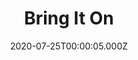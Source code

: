---
title: "Bring It On"
year: 2000
date: 2020-07-25T00:00:05.000Z
permalink: /almanac/movies/2020-07-25-bring-it-on/index.html
link: https://letterboxd.com/rknightuk/film/bring-it-on/1/
rating: 3
tmdbid: 1588
---